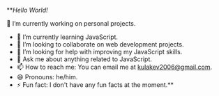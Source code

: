 **_Hello World!_

🔭 I’m currently working on personal projects.
- 🌱 I’m currently learning JavaScript.
- 👯 I’m looking to collaborate on web development projects.
- 🤔 I’m looking for help with improving my JavaScript skills.
- 💬 Ask me about anything related to JavaScript.
- 📫 How to reach me: You can email me at kulakev2006@gmail.com.
- 😄 Pronouns: he/him.
- ⚡ Fun fact: I don't have any fun facts at the moment.**
